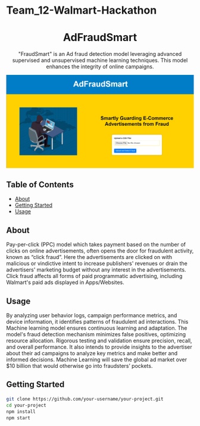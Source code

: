 # Team_12-Walmart-Hackathon
<h1 align="center" font-weight="bold">AdFraudSmart</h1>

<p align="center">
  "FraudSmart" is an Ad fraud detection model leveraging advanced supervised and unsupervised machine learning techniques. This model enhances the integrity of online campaigns. 
</p>

<p align="center">
  <img src="/templates/images/ReadMeImage.png" alt="Project Screenshot">
</p>

## Table of Contents

- [About](#about)
- [Getting Started](#getting-started)
- [Usage](#usage)

## About

Pay-per-click (PPC) model which takes payment based on the number of clicks on online advertisements, often opens the door for fraudulent activity, known as “click fraud”. Here the advertisements are clicked on with malicious or vindictive intent to increase publishers' revenues or drain the advertisers' marketing budget without any interest in the advertisements. Click fraud affects all forms of paid programmatic advertising, including Walmart's paid ads displayed in Apps/Websites.

## Usage
By analyzing user behavior logs, campaign performance metrics, and device information, it identifies patterns of fraudulent ad interactions. This Machine learning model  ensures continuous learning and adaptation. The model's fraud detection mechanism minimizes false positives, optimizing resource allocation. Rigorous testing and validation ensure precision, recall, and overall performance. 
It also intends to provide insights to the advertiser about their ad campaigns to analyze key metrics and make better and informed decisions. Machine Learning will save the global ad market over $10 billion that would otherwise go into fraudsters’ pockets.


## Getting Started

```bash
git clone https://github.com/your-username/your-project.git
cd your-project
npm install
npm start
